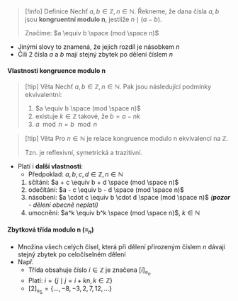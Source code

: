 >[!info] Definice
> Nechť $a,b \in \mathbb{Z}, n \in \mathbb{N}$. Řekneme, že dana čísla $a, b$ jsou **kongruentní modulo n**, jestliže $n \mid (a - b)$.
> 
> Značíme: $a \equiv b \space (mod \space n)$
- Jinými slovy to znamená, že jejich rozdíl je násobkem $n$
- Čili 2 čísla $a$ a $b$ mají stejný zbytek po dělení číslem $n$
#### Vlastnosti kongruence modulo n
>[!tip] Věta
>Nechť $a,b \in \mathbb{Z}, n \in \mathbb{N}$. Pak jsou následující podmínky ekvivalentní:
> 1. $a \equiv b \space (mod \space n)$
> 2. existuje $k \in \mathbb{Z}$ takové, že $b = a - nk$
> 3. $a \mod n = b \mod n$

> [!tip] Věta
> Pro $n \in \mathbb{N}$ je relace kongruence modulo n ekvivalencí na $\mathbb{Z}$.
> 
> Tzn. je reflexivní, symetrická a trazitivní.

- Platí i **další vlastnosti**:
	- Předpoklad: $a,b, c, d \in \mathbb{Z}, n \in \mathbb{N}$
	1) sčítání: $a + c \equiv b + d \space (mod \space n)$
	2) odečítání: $a - c \equiv b - d \space (mod \space n)$
	3) násobení: $a \cdot c \equiv b \cdot d \space (mod \space n)$ *(**pozor** - dělení obecně neplatí)*
	4) umocnění: $a^k \equiv b^k \space (mod \space n)$, $k \in \mathbb{N}$
#### Zbytková třída modulo n ($\equiv_n$)
- Množina všech celých čísel, která při dělení přirozeným číslem $n$ dávají stejný zbytek po celočíselném dělení
- Např.
	- Třída obsahuje číslo $i \in \mathbb{Z}$ je značena $[i]_{\equiv_n}$
	- Platí: $i = \{j \mid j = i + kn, k \in \mathbb{Z} \}$
	- $[2]_{\equiv_5} = \{ ..., -8, -3, 2, 7, 12, ... \}$
